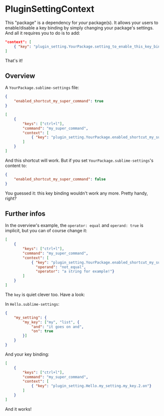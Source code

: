 # PluginSettingContext

This "package" is a dependency for *your* package(s). It allows your users to enable/disable a key
binding by simply changing your package's settings. And all it requires you to do is to add:

```json
"context": [
    { "key": "plugin_setting.YourPackage.setting_to_enable_this_key_binding" }
]
```

That's it!

## Overview

A `YourPackage.sublime-settings` file:

```json
{
    "enabled_shortcut_my_super_command": true
}
```

```json
[
    {
        "keys": ["ctrl+l"],
        "command": "my_super_command",
        "context": [
            { "key": "plugin_setting.YourPackage.enabled_shortcut_my_super_command" }
        ]
    }
]
```

And this shortcut will work. But if you set `YourPackage.sublime-settings`'s content to:

```json
{
    "enabled_shortcut_my_super_command": false
}
```

You guessed it: this key binding wouldn't work any more. Pretty handy, right?

## Further infos

In the overview's example, the `operator: equal` and `operand: true` is implicit, but you can of
course change it:

```json
[
    {
        "keys": ["ctrl+l"],
        "command": "my_super_command",
        "context": [
            { "key": "plugin_setting.YourPackage.enabled_shortcut_my_super_command",
              "operand": "not_equal",
              "operator": "a string for example!"}
        ]
    }
]
```

The `key` is quiet clever too. Have a look:

In `Hello.sublime-settings`:

```json
{
    "my_setting": {
        "my_key": ["my", "list", {
            "and": "it goes on and",
            "on": true
        }]
    }
}
```

And your key binding:

```json
[
    {
        "keys": ["ctrl+l"],
        "command": "my_super_command",
        "context": [
            { "key": "plugin_setting.Hello.my_setting.my_key.2.on"}
        ]
    }
]
```

And it works!
